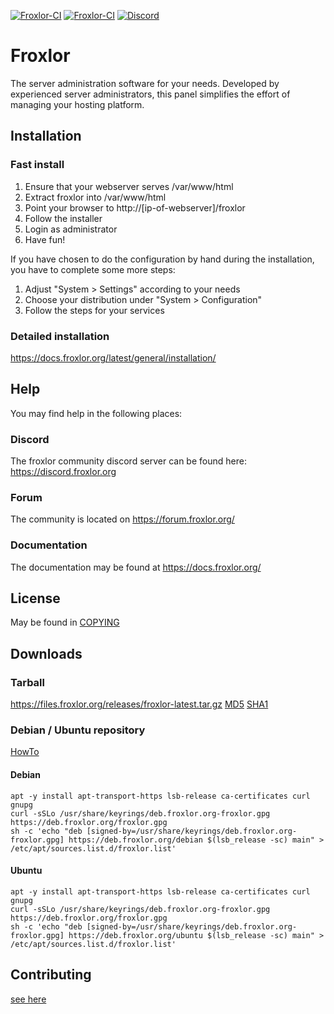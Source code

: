 [![Froxlor-CI](https://github.com/Froxlor/Froxlor/actions/workflows/build-mariadb.yml/badge.svg?branch=main)](https://github.com/Froxlor/Froxlor/actions/workflows/build-mariadb.yml)
[![Froxlor-CI](https://github.com/Froxlor/Froxlor/actions/workflows/build-mysql.yml/badge.svg?branch=main)](https://github.com/Froxlor/Froxlor/actions/workflows/build-mysql.yml)
[![Discord](https://badgen.net/badge/icon/discord?icon=discord&label)](https://discord.froxlor.org)

# Froxlor

The server administration software for your needs.
Developed by experienced server administrators, this panel simplifies the effort of managing your hosting platform.

## Installation

### Fast install
1. Ensure that your webserver serves /var/www/html
2. Extract froxlor into /var/www/html
3. Point your browser to http://[ip-of-webserver]/froxlor
4. Follow the installer
5. Login as administrator
6. Have fun!

If you have chosen to do the configuration by hand during the installation, you have to complete some more steps:

1. Adjust "System > Settings" according to your needs
2. Choose your distribution under "System > Configuration"
3. Follow the steps for your services

### Detailed installation
https://docs.froxlor.org/latest/general/installation/

## Help

You may find help in the following places:

### Discord

The froxlor community discord server can be found here: https://discord.froxlor.org

### Forum

The community is located on https://forum.froxlor.org/

### Documentation

The documentation may be found at https://docs.froxlor.org/

## License

May be found in [COPYING](COPYING)

## Downloads

### Tarball
https://files.froxlor.org/releases/froxlor-latest.tar.gz [MD5](https://files.froxlor.org/releases/froxlor-latest.tar.gz.md5) [SHA1](https://files.froxlor.org/releases/froxlor-latest.tar.gz.sha1)

### Debian / Ubuntu repository

[HowTo](https://docs.froxlor.org/latest/general/installation/apt-package.html)

#### Debian

```
apt -y install apt-transport-https lsb-release ca-certificates curl gnupg
curl -sSLo /usr/share/keyrings/deb.froxlor.org-froxlor.gpg https://deb.froxlor.org/froxlor.gpg
sh -c 'echo "deb [signed-by=/usr/share/keyrings/deb.froxlor.org-froxlor.gpg] https://deb.froxlor.org/debian $(lsb_release -sc) main" > /etc/apt/sources.list.d/froxlor.list'
```

#### Ubuntu

```
apt -y install apt-transport-https lsb-release ca-certificates curl gnupg
curl -sSLo /usr/share/keyrings/deb.froxlor.org-froxlor.gpg https://deb.froxlor.org/froxlor.gpg
sh -c 'echo "deb [signed-by=/usr/share/keyrings/deb.froxlor.org-froxlor.gpg] https://deb.froxlor.org/ubuntu $(lsb_release -sc) main" > /etc/apt/sources.list.d/froxlor.list'
```

## Contributing

[see here](.github/CONTRIBUTING.md)
